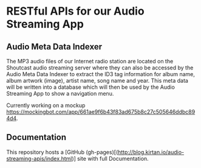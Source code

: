 # RESTful APIs for our Audio Streaming App

## Audio Meta Data Indexer

The MP3 audio files of our Internet radio station are located on the Shoutcast audio streaming server where they can also be accessed by the Audio Meta Data Indexer to extract the ID3 tag information for album name, album artwork (image), artist name, song name and year. This meta data will be written into a database which will then be used by the Audio Streaming App to show a navigation menu.

Currently working on a mockup https://mockingbot.com/app/661ae9f6b43f83ad675b8c27c505646ddbc894d4.

## Documentation

This repository hosts a
[GitHub (gh-pages)[(http://blog.kirtan.io/audio-streaming-apis/index.html)]
 site with full Documentation.
